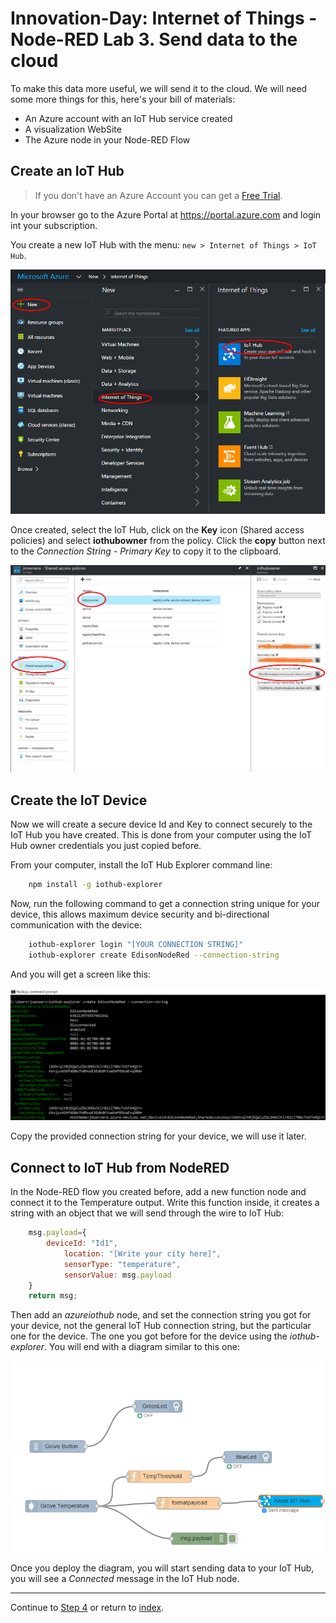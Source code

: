 # Innovation-Day: Internet of Things - Node-RED Lab 3. Send data to the cloud

To make this data more useful, we will send it to the cloud. We will need some more things for this, here's your bill of materials:

* An Azure account with an IoT Hub service created
* A visualization WebSite
* The Azure node in your Node-RED Flow

## Create an IoT Hub

> If you don't have an Azure Account you can get a [Free Trial](https://azure.microsoft.com/free).

In your browser go to the Azure Portal at <https://portal.azure.com> and login int your subscription.

You create a new IoT Hub with the menu: `new > Internet of Things > IoT Hub`.

![IoTHub1](./images/IoTHub.png)

Once created, select the IoT Hub, click on the **Key** icon (Shared access policies) and select **iothubowner** from the policy. Click the **copy** button next to the *Connection String - Primary Key* to copy it to the clipboard.

![IoTHub3](./images/IoTHub3.png)

## Create the IoT Device

Now we will create a secure device Id and Key to connect securely to the IoT Hub you have created. This is done from your computer using the IoT Hub owner credentials you just copied before.

From your computer, install the IoT Hub Explorer command line:

```bash
    npm install -g iothub-explorer
```

Now, run the following command to get a connection string unique for your device, this allows maximum device security and bi-directional communication with the device:

```bash
    iothub-explorer login "[YOUR CONNECTION STRING]"
    iothub-explorer create EdisonNodeRed --connection-string
```

And you will get a screen like this:

![iothubcreatedevice](./images/iothubcreatedevice.png)

Copy the provided connection string for your device, we will use it later.

## Connect to IoT Hub from NodeRED

In the Node-RED flow you created before, add a new function node and connect it to the Temperature output. Write this function inside, it creates a string with an object that we will send through the wire to IoT Hub:

```javascript
    msg.payload={
        deviceId: "Id1",
            location: "[Write your city here]",
            sensorType: "temperature",
            sensorValue: msg.payload
    }
    return msg;
```

Then add an *azureiothub* node, and set the connection string you got for your device, not the general IoT Hub connection string, but the particular one for the device. The one you got before for the device using the *iothub-explorer*. You will end with a diagram similar to this one:

![FormatPayload](./images/formatpayload.png "Payload to Azure")

Once you deploy the diagram, you will start sending data to your IoT Hub, you will see a *Connected* message in the IoT Hub node.

---
Continue to [Step 4](./node-red_lab_4.md) or return to [index](node-red_lab.md).
